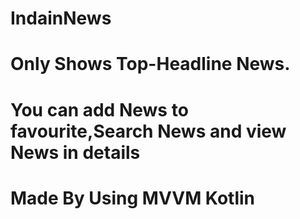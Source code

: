 # IndainNews
# Only Shows Top-Headline News.
# You can add News to favourite,Search News and view News in details
# Made By Using MVVM Kotlin
